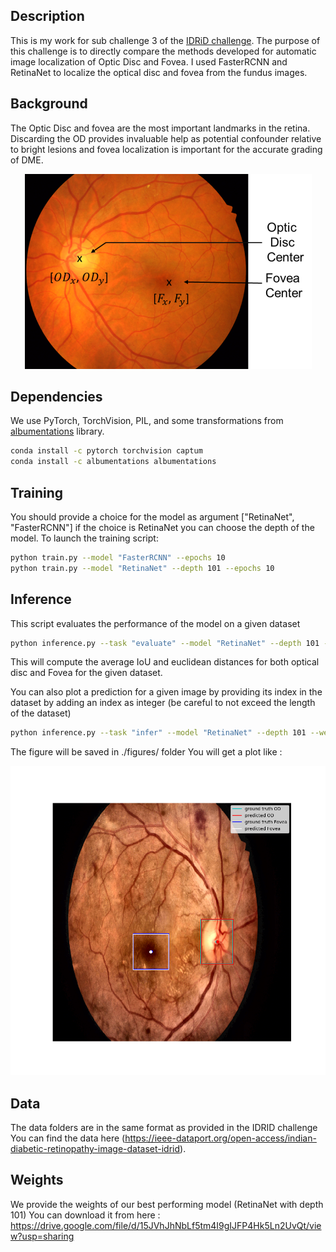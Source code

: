 ## Description

This is my work for sub challenge 3 of the [IDRiD challenge](https://idrid.grand-challenge.org/Localisation/). 
The purpose of this challenge is to directly compare the methods developed for automatic image localization of Optic Disc and Fovea.
I used FasterRCNN and RetinaNet to localize the optical disc and fovea from the fundus images.

## Background
The Optic Disc and fovea are the most important landmarks in the retina. Discarding the OD provides invaluable help as potential confounder relative to bright lesions and fovea localization is important for the accurate grading of DME.


<div style="text-align:center"><img src="./figures/od_fovea_detection.png" /></div>

## Dependencies

We use PyTorch, TorchVision, PIL, and some transformations from [albumentations](https://github.com/albumentations-team/albumentations) library.
```bash
conda install -c pytorch torchvision captum
conda install -c albumentations albumentations
```

## Training
You should provide a choice for the model as argument ["RetinaNet", "FasterRCNN"]
if the choice is RetinaNet you can choose the depth of the model.
To launch the training script:
```bash
python train.py --model "FasterRCNN" --epochs 10
python train.py --model "RetinaNet" --depth 101 --epochs 10
```

## Inference
This script evaluates the performance of the model on a given dataset

```bash
python inference.py --task "evaluate" --model "RetinaNet" --depth 101 --weights "./models/RetinaNet.pth" --dataset "test"
```
This will compute the average IoU and euclidean distances for both optical disc and Fovea for the given dataset.

You can also plot a prediction for a given image by providing its index in the dataset by adding an index as integer
(be careful to not exceed the length of the dataset)

```bash
python inference.py --task "infer" --model "RetinaNet" --depth 101 --weights "./models/RetinaNet.pth" --dataset "test" --img_idx idx
```
The figure will be saved in ./figures/ folder
You will get a plot like :

![example prediction](./figures/Figure_1.png)

## Data

The data folders are in the same format as provided in the IDRID challenge
You can find the data here (https://ieee-dataport.org/open-access/indian-diabetic-retinopathy-image-dataset-idrid).

## Weights

We provide the weights of our best performing model (RetinaNet with depth 101)
You can download it from here :
https://drive.google.com/file/d/15JVhJhNbLf5tm4I9gIJFP4Hk5Ln2UvQt/view?usp=sharing

